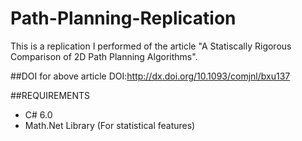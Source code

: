 # Path-Planning-Replication

This is a replication I performed of the article "A Statiscally Rigorous Comparison of 2D Path Planning Algorithms".

##DOI for above article
DOI:http://dx.doi.org/10.1093/comjnl/bxu137

##REQUIREMENTS
- C# 6.0
- Math.Net Library (For statistical features)
